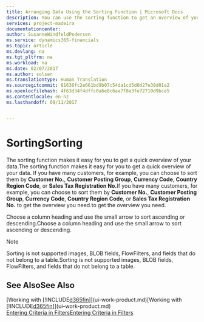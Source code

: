```yaml
---
title: Arranging Data Using the Sorting Function | Microsoft Docs
description: You can use the sorting function to get an overview of your data. For example, you can sort customers by Currency Code to get a select sample of customers.
services: project-madeira
documentationcenter: 
author: SusanneWindfeldPedersen
ms.service: dynamics365-financials
ms.topic: article
ms.devlang: na
ms.tgt_pltfrm: na
ms.workload: na
ms.date: 02/07/2017
ms.author: solsen
ms.translationtype: Human Translation
ms.sourcegitcommit: 81636fc2e661bd9b07c54da1cd5d0d27e30d01a2
ms.openlocfilehash: 4f63d34f4dffc0a6e8c6aa7f8e3fe72710d9bce5
ms.contentlocale: en-nz
ms.lasthandoff: 09/11/2017


---
```

# <a name="sorting"></a><span data-ttu-id="2dd99-104">Sorting</span><span class="sxs-lookup"><span data-stu-id="2dd99-104">Sorting</span></span>
<span data-ttu-id="2dd99-105">The sorting function makes it easy for you to get a quick overview of your data.</span><span class="sxs-lookup"><span data-stu-id="2dd99-105">The sorting function makes it easy for you to get a quick overview of your data.</span></span> <span data-ttu-id="2dd99-106">If you have many customers, for example, you can choose to sort them by **Customer No.**, **Customer Posting Group**, **Currency Code**, **Country Region Code**, or **Sales Tax Registration No.**</span><span class="sxs-lookup"><span data-stu-id="2dd99-106">If you have many customers, for example, you can choose to sort them by **Customer No.**, **Customer Posting Group**, **Currency Code**, **Country Region Code**, or **Sales Tax Registration No.**</span></span> <span data-ttu-id="2dd99-107">to get the overview you need.</span><span class="sxs-lookup"><span data-stu-id="2dd99-107">to get the overview you need.</span></span>

<span data-ttu-id="2dd99-108">Choose a column heading and use the small arrow to sort ascending or descending.</span><span class="sxs-lookup"><span data-stu-id="2dd99-108">Choose a column heading and use the small arrow to sort ascending or descending.</span></span>  

> [!NOTE]  
>   <span data-ttu-id="2dd99-109">Sorting is not supported images, BLOB fields, FlowFilters, and fields that do not belong to a table.</span><span class="sxs-lookup"><span data-stu-id="2dd99-109">Sorting is not supported images, BLOB fields, FlowFilters, and fields that do not belong to a table.</span></span>

## <a name="see-also"></a><span data-ttu-id="2dd99-110">See Also</span><span class="sxs-lookup"><span data-stu-id="2dd99-110">See Also</span></span>
<span data-ttu-id="2dd99-111">[Working with [!INCLUDE[d365fin](includes/d365fin_md.md)]](ui-work-product.md)</span><span class="sxs-lookup"><span data-stu-id="2dd99-111">[Working with [!INCLUDE[d365fin](includes/d365fin_md.md)]](ui-work-product.md)</span></span>  
[<span data-ttu-id="2dd99-112">Entering Criteria in Filters</span><span class="sxs-lookup"><span data-stu-id="2dd99-112">Entering Criteria in Filters</span></span>](ui-enter-criteria-filters.md)


